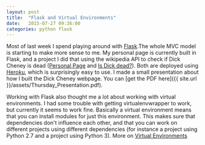 ```yaml
---
layout: post
title:  "Flask and Virtual Environments"
date:   2015-07-27 09:36:00
categories: python flask
---
```


Most of last week I spend playing around with [Flask](http://flask.pocoo.org/).The whole MVC model is starting to make more sense to me. My personal page is currently built in Flask,
and a project I did that using the wikipedia API to check if Dick Cheney is dead ([Personal Page](http://www.oknono.net) and [Is Dick dead?](http://www.isdickdeadyet.xyz)). Both are deployed using [Heroku](https://www.heroku.com/), which is surprisingly easy to use. I made a small presentation about how I built the Dick Cheney webpage. You can [get the PDF here]({{ site.url }}/assets/Thursday_Presentation.pdf).

Working with Flask also thought me a lot about working with virtual environments. I had some trouble with getting virtualenvwrapper to work, but currently it seems to work fine. Basically a virtual environment means that you can install modules for just this environment. This makes sure that dependencies don't influence each other, and that you can work on different projects using different dependencies (for instance a project using Python 2.7 and a project using Python 3). More on [Virtual Environments](http://docs.python-guide.org/en/latest/dev/virtualenvs/)
